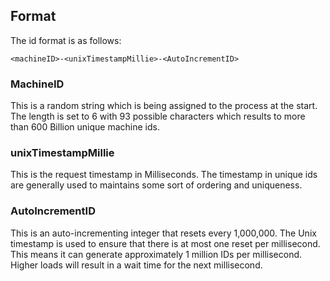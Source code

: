 ## Format
The id format is as follows:
```
<machineID>-<unixTimestampMillie>-<AutoIncrementID>
```
### MachineID
This is a random string which is being assigned to the process at the start.
The length is set to 6 with 93 possible characters which results to more than 600 Billion unique machine ids. 

### unixTimestampMillie
This is the request timestamp in Milliseconds. The timestamp in unique ids are generally used to maintains some sort of ordering and uniqueness.

### AutoIncrementID
This is an auto-incrementing integer that resets every 1,000,000. The Unix timestamp is used to ensure that there is at most one reset per millisecond. This means it can generate approximately 1 million IDs per millisecond. Higher loads will result in a wait time for the next millisecond.